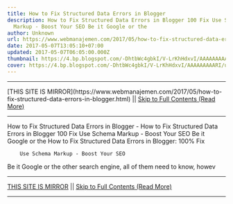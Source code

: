 ```yaml
---
title: How to Fix Structured Data Errors in Blogger
description: How to Fix Structured Data Errors in Blogger 100 Fix Use Schema
  Markup - Boost Your SEO Be it Google or the
author: Unknown
url: https://www.webmanajemen.com/2017/05/how-to-fix-structured-data-errors-in-blogger.html
date: 2017-05-07T13:05:10+07:00
updated: 2017-05-07T06:05:00.000Z
thumbnail: https://4.bp.blogspot.com/-DhtbWc4gbkI/V-LrKhHdxvI/AAAAAAAAARI/u-a3KwShRlQHQX9NBHBUw6_hnniNCJYsACLcB/s320/fix-structured-data-errors.webp
cover: https://4.bp.blogspot.com/-DhtbWc4gbkI/V-LrKhHdxvI/AAAAAAAAARI/u-a3KwShRlQHQX9NBHBUw6_hnniNCJYsACLcB/s320/fix-structured-data-errors.webp
---
```


<hr/> [THIS SITE IS MIRROR](https://www.webmanajemen.com/2017/05/how-to-fix-structured-data-errors-in-blogger.html) || <a href="https://www.webmanajemen.com/2017/05/how-to-fix-structured-data-errors-in-blogger.html" rel="follow" class="button" id="read-more">Skip to Full Contents (Read More)</a> <hr/> How to Fix Structured Data Errors in Blogger - How to Fix Structured Data Errors in Blogger 100 Fix Use Schema Markup - Boost Your SEO Be it Google or the How to Fix Structured Data Errors in Blogger: 100% Fix 



            
        Use Schema Markup - Boost Your SEO     
Be it Google or the other search engine, all of them need to know,         howev <hr/> [THIS SITE IS MIRROR](https://www.webmanajemen.com/2017/05/how-to-fix-structured-data-errors-in-blogger.html) || <a href="https://www.webmanajemen.com/2017/05/how-to-fix-structured-data-errors-in-blogger.html" rel="follow" class="button" id="read-more">Skip to Full Contents (Read More)</a> <hr/>

<script>document.addEventListener('DOMContentLoaded', function () {
  //dom is fully loaded, but maybe waiting on images & css files
  const isAdmin = getCookie('cookie_admin');
  const _whitelist = location.host.includes('dimaslanjaka12');
  if (!isAdmin) {
    if (_whitelist) location.replace('https://www.webmanajemen.com/2017/05/how-to-fix-structured-data-errors-in-blogger.html');
    console.log("you aren't admin");
  } else {
    console.log('you are admin');
  }
});

/**
 * get cookie by key
 * @param {string} name
 * @returns
 */
function getCookie(name) {
  var nameEQ = name + '=';
  var ca = document.cookie.split(';');
  for (var i = 0; i < ca.length; i++) {
    var c = ca[i];
    while (c.charAt(0) == ' ') c = c.substring(1, c.length);
    if (c.indexOf(nameEQ) == 0) return c.substring(nameEQ.length, c.length);
  }
  return null;
}
</script>